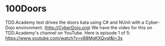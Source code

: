 # 100Doors
TDD.Academy test drives the doors kata using C# and NUnit with a Cyber-Dojo environment.  (http://CyberDojo.org)
We have the video for this on TDD.Academy's channel on YouTube.  Here is episode 1 of 5: https://www.youtube.com/watch?v=v88MgKXQvqI&t=3s
